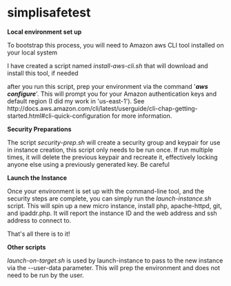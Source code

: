 # simplisafetest

<b>Local environment set up</b>
<p>To bootstrap this process, you will need to Amazon aws CLI tool installed on your local system</pr>
<p>I have created a script named <i>install-aws-cli.sh</i> that will download and install this tool, if needed</p>

<p>after you run this script, prep your environment via the command '<i><b>aws configure</b></i>'.  This will prompt you for your Amazon authentication keys and default region (I did my work in 'us-east-1').  See http://docs.aws.amazon.com/cli/latest/userguide/cli-chap-getting-started.html#cli-quick-configuration for more information.</p>

 
 <b>Security Preparations</b>
 <p>The script <i>security-prep.sh</i> will create a security group and keypair for use in instance creation, this script only needs to be run once.  If run multiple times, it will delete the previous keypair and recreate it, effectively locking anyone else using a previously generated key.  Be careful</p>
 
<b>Launch the Instance</b>
<p>Once your environment is set up with the command-line tool, and the security steps are complete, you can simply run the <i>launch-instance.sh</i> script.   This will spin up a new micro instance, install php, apache-httpd, git, and ipaddr.php.   It will report the instance ID and the web address and ssh address to connect to.</p>

<p>That's all there is to it!</p>

<b>Other scripts</b>
<p><i>launch-on-target.sh</i> is used by launch-instance to pass to the new instance via the --user-data parameter.  This will prep the environment and does not need to be run by the user.</p> 
